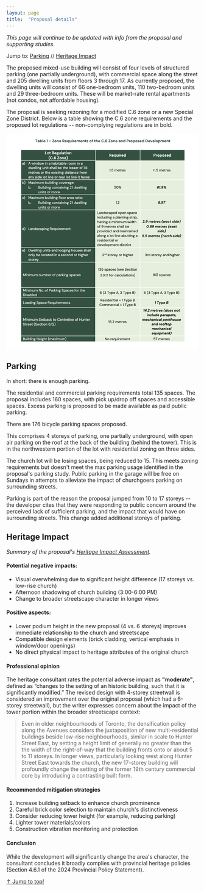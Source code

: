 ```yaml
---
layout: page
title:  "Proposal details"
---
```

_This page will continue to be updated with info from the proposal and supporting studies._

Jump to: [Parking](#parking) // [Heritage Impact](#heritage-impact)

The proposed mixed-use building will consist of four levels of structured parking (one partially underground), with commercial space along the street and 205 dwelling units from floors 3 through 17. As currently proposed, the dwelling units will consist of 66 one-bedroom units, 110 two-bedroom units and 29 three-bedroom units. These will be market-rate rental apartments (not condos, not affordable housing).

The proposal is seeking rezoning for a modified C.6 zone or a new Special Zone District. Below is a table showing the C.6 zone requirements and the proposed lot regulations -- non-complying regulations are in bold. 

<img src="/assets/img/zone_requirements.png" style="max-width:100%;height:auto;" alt="shadow impact study for the 17-storey building within the neighbourhood context">

## Parking  

In short: there is enough parking. 

The residential and commercial parking requirements total 135 spaces. The proposal includes 160 spaces, with pick up/drop off spaces and accessible spaces. Excess parking is proposed to be made available as paid public parking. 

There are 176 bicycle parking spaces proposed. 

This comprises 4 storeys of parking, one partially underground, with open air parking on the roof at the back of the building (behind the tower). This is in the northwestern portion of the lot with residential zoning on three sides.

The church lot will be losing spaces, being reduced to 15. This meets zoning requirements but doesn't meet the max parking usage identified in the proposal's parking study. Public parking in the garage will be free on Sundays in attempts to alleviate the impact of churchgoers parking on surrounding streets. 

Parking is part of the reason the proposal jumped from 10 to 17 storeys -- the developer cites that they were responding to public concern around the perceived lack of sufficient parking, and the impact that would have on surrounding streets. This change added additional storeys of parking.

## Heritage Impact 

_Summary of the proposal's [Heritage Impact Assessment](https://drive.google.com/file/d/1j21oF1ApHbnd-njUuSOxkBN1YZKd8DGt/view?usp=sharing)._


#### Potential negative impacts:

- Visual overwhelming due to significant height difference (17 storeys vs. low-rise church)
- Afternoon shadowing of church building (3:00-6:00 PM)
- Change to broader streetscape character in longer views

#### Positive aspects:

- Lower podium height in the new proposal (4 vs. 6 storeys) improves immediate relationship to the church and streetscape
- Compatible design elements (brick cladding, vertical emphasis in window/door openings)
- No direct physical impact to heritage attributes of the original church

#### Professional opinion

The heritage consultant rates the potential adverse impact as **"moderate"**, defined as “changes to the setting of an historic building, such that it is significantly modified.” The revised design with 4-storey streetwall is considered an improvement over the original proposal (which had a 6-storey streetwall), but the writer expresses concern about the impact of the tower portion within the broader streetscape context: 

> Even in older neighbourhoods of Toronto, the densification policy along the Avenues considers the juxtaposition of new multi-residential buildings beside low-rise neighbourhoods, similar in scale to Hunter Street East, by setting a height limit of generally no greater than the the width of the right-of-way that the building fronts onto or about 5 to 11 storeys. In longer views, particularly looking west along Hunter Street East towards the church, the new 17-storey building will profoundly change the setting of the former 19th century commercial core by introducing a contrasting built form.

#### Recommended mitigation strategies 

1. Increase building setback to enhance church prominence
2. Careful brick color selection to maintain church's distinctiveness
3. Consider reducing tower height (for example, reducing parking)
4. Lighter tower materials/colors
5. Construction vibration monitoring and protection

#### Conclusion 

While the development will significantly change the area's character, the consultant concludes it broadly complies with provincial heritage policies (Section 4.6.1 of the 2024 Provincial Policy Statement). 

<a class="top-link hide" href="#top">↑ Jump to top!</a>